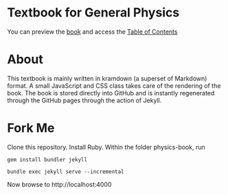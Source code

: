 # Textbook for General Physics

You can preview the [book](https://veillette.github.io/physics-book/) and access
the [Table of Contents](./SUMMARY.md)

# About

This textbook is mainly written in kramdown (a superset of Markdown) format. A
small JavaScript and CSS class takes care of the rendering of the book. The book
is stored directly into GitHub and is instantly regenerated through the GitHub
pages through the action of Jekyll.

# Fork Me

Clone this repository. Install Ruby. Within the folder physics-book, run

`gem install bundler jekyll`

`bundle exec jekyll serve --incremental`

Now browse to http://localhost:4000
